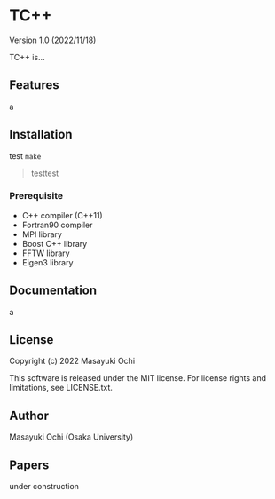 # TC++
Version 1.0 (2022/11/18)

TC++ is...

## Features
a

## Installation

test `make`
> testtest

### Prerequisite
- C++ compiler (C++11)
- Fortran90 compiler
- MPI library
- Boost C++ library
- FFTW library
- Eigen3 library

## Documentation
a

## License
Copyright (c) 2022 Masayuki Ochi

This software is released under the MIT license. For license rights and limitations, see LICENSE.txt.

## Author
Masayuki Ochi (Osaka University)

## Papers
under construction


